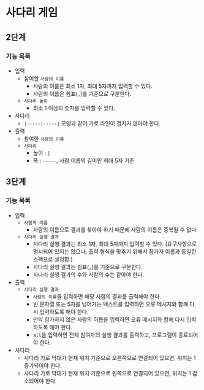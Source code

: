 # 사다리 게임

## 2단계

### 기능 목록

- 입력
  - 참여할 `사람의 이름`
    - 사람의 이름은 최소 1자, 최대 5자까지 입력할 수 있다.
    - 사람의 이름은 쉼표(`,`)를 기준으로 구분한다.
  - `사다리 높이`
    - 최소 1 이상의 숫자를 입력할 수 있다.
- 사다리
  - `|-----|-----|` 모양과 같이 가로 라인이 겹치지 않아야 한다.
- 출력
  - 참여한 `사람의 이름`
  - `사다리`
    - 높이 : `|`
    - 폭 : `-----`, 사람 이름의 길이인 최대 5자 기준

## 3단계

### 기능 목록

- 입력
  - `사람의 이름`
    - 사람의 이름으로 결과를 찾아야 하기 때문에 사람의 이름은 중복될 수 없다.
  - `사다리 실행 결과`
    - 사다리 실행 결과는 최소 1자, 최대 5자까지 입력할 수 있다. (요구사항으로 명시되어 있지는 않으나, 출력 형식을 맞추기 위해서 참가자 이름과 동일한 스펙으로 설정함.)
    - 사다리 실행 결과는 쉼표(`,`)를 기준으로 구분한다.
    - 사다리 실행 결과의 수와 사람의 수는 같아야 한다.
- 출력
  - `사다리 실행 결과`
    - `사람의 이름`을 입력하면 해당 사람의 결과를 출력해야 한다.
    - 빈 문자열 또는 5자를 넘어가는 텍스트를 입력하면 오류 메시지와 함께 다시 입력하도록 해야 한다.
    - 만약 참가하지 않은 사람의 이름을 입력하면 오류 메시지와 함께 다시 입력하도록 해야 한다.
    - `all`을 입력하면 전체 참여자의 실행 결과를 출력하고, 프로그램이 종료되어야 한다.
- 사다리
  - 사다리 가로 막대가 현재 위치 기준으로 오른쪽으로 연결되어 있으면, 위치는 1 증가되어야 한다.
  - 사다리 가로 막대가 현재 위치 기준으로 왼쪽으로 연결되어 있으면, 위치는 1 감소되어야 한다.
